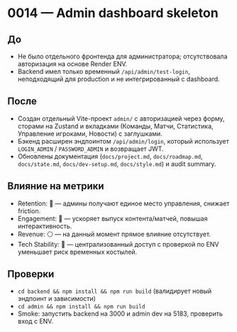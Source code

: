 # 0014 — Admin dashboard skeleton

## До
- Не было отдельного фронтенда для администратора; отсутствовала авторизация на основе Render ENV.
- Backend имел только временный `/api/admin/test-login`, неподходящий для production и не интегрированный с dashboard.

## После
- Создан отдельный Vite-проект `admin/` с авторизацией через форму, сторами на Zustand и вкладками (Команды, Матчи, Статистика, Управление игроками, Новости) с заглушками.
- Бэкенд расширен эндпоинтом `/api/admin/login`, который использует `LOGIN_ADMIN` / `PASSWORD_ADMIN` и возвращает JWT.
- Обновлены документация (`docs/project.md`, `docs/roadmap.md`, `docs/state.md`, `docs/dev-setup.md`, `docs/style.md`) и audit summary.

## Влияние на метрики
- Retention: 🔵 — админы получают единое место управления, снижает friction.
- Engagement: 🔵 — ускоряет выпуск контента/матчей, повышая интерактивность.
- Revenue: ⚪ — на данный момент прямое влияние отсутствует.
- Tech Stability: 🔵 — централизованный доступ с проверкой по ENV уменьшает риск временных костылей.

## Проверки
- `cd backend && npm install && npm run build` (валидирует новый эндпоинт и зависимости)
- `cd admin && npm install && npm run build`
- Smoke: запустить backend на 3000 и admin dev на 5183, проверить вход с ENV.
